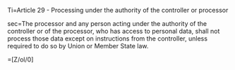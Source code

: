 Ti=Article 29 - Processing under the authority of the controller or processor

sec=The processor and any person acting under the authority of the controller or of the processor, who has access to personal data, shall not process those data except on instructions from the controller, unless required to do so by Union or Member State law.

=[Z/ol/0]